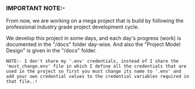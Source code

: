 ### IMPORTANT NOTE:-

From now, we are working on a mega project that is build by following the professional industry grade project development cycle.

We develop this project in some days, and each day's progress (work) is documented in the "/docs" folder day-wise.
And also the "Project Model Design" is given in the "/docs" folder.

```
NOTE:- I don't share my '.env' credentials, instead of I share the 'must_change.env' file in which I define all the credentials that are used in the project so first you must change its name to '.env' and add your own credential values to the credential variables required in that file..!
```
